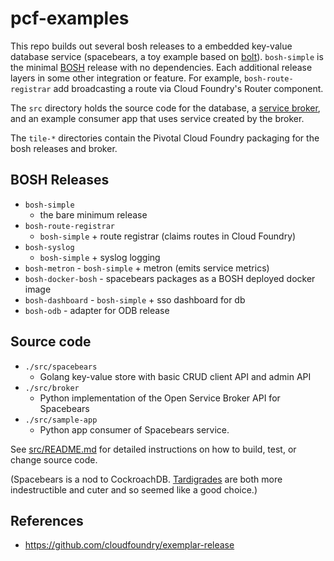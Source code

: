 # pcf-examples

This repo builds out several bosh releases to a embedded key-value
database service (spacebears, a toy example based on [bolt](https://github.com/boltdb/bolt)). 
`bosh-simple` is the minimal
[BOSH](https://bosh.io)
release with no dependencies. Each additional
release layers in some other integration or feature. For example, 
`bosh-route-registrar` add broadcasting a route via Cloud Foundry's Router component.

The `src` directory holds the source code for the database, a 
[service broker](https://github.com/openservicebrokerapi/servicebroker/),
and an example consumer app that uses service created by the broker.

The `tile-*` directories contain the Pivotal Cloud Foundry packaging
for the bosh releases and broker. 

## BOSH Releases

* `bosh-simple`
    - the bare minimum release
* `bosh-route-registrar`
    - `bosh-simple` + route registrar (claims routes in Cloud Foundry)
* `bosh-syslog`
    - `bosh-simple` + syslog logging
* `bosh-metron`
      - `bosh-simple` + metron (emits service metrics)
* `bosh-docker-bosh`
      - spacebears packages as a BOSH deployed docker image
* `bosh-dashboard`
      - `bosh-simple` + sso dashboard for db
* `bosh-odb`
      - adapter for ODB release

## Source code
* `./src/spacebears`
    - Golang key-value store with basic CRUD client API and admin API
* `./src/broker`
    - Python implementation of the Open Service Broker API for Spacebears 
* `./src/sample-app`
    - Python app consumer of Spacebears service.

See [src/README.md](src/README.md) for detailed instructions on how to build,
test, or change source code.

(Spacebears is a nod to CockroachDB.
[Tardigrades](https://en.wikipedia.org/wiki/Tardigrade)
are both more indestructible and cuter and so seemed like a good choice.)

## References

* https://github.com/cloudfoundry/exemplar-release
